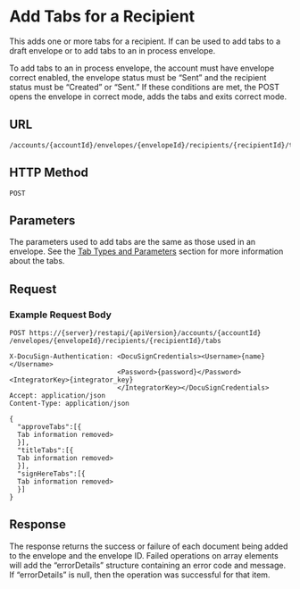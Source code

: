 # Add Tabs for a Recipient

This adds one or more tabs for a recipient. If can be used to add tabs to a
draft envelope or to add tabs to an in process envelope.

To add tabs to an in process envelope, the account must have envelope correct enabled,
the envelope status must be “Sent” and the recipient status must be “Created” or “Sent.”
If these conditions are met, the POST opens the envelope in correct mode, adds the tabs
and exits correct mode.

## URL

    /accounts/{accountId}/envelopes/{envelopeId}/recipients/{recipientId}/tabs

## HTTP Method

    POST

## Parameters

The parameters used to add tabs are the same as those used in an envelope. See the [Tab Types and Parameters](https://www.docusign.com/p/RESTAPIGuide/Content/REST%20API%20References/Tab%20Parameters.htm) section for more information about the tabs.

## Request

### Example Request Body

    POST https://{server}/restapi/{apiVersion}/accounts/{accountId}
    /envelopes/{envelopeId}/recipients/{recipientId}/tabs
    
    X-DocuSign-Authentication: <DocuSignCredentials><Username>{name}</Username>
                               <Password>{password}</Password><IntegratorKey>{integrator_key}
                               </IntegratorKey></DocuSignCredentials>
    Accept: application/json
    Content-Type: application/json
    
    {
      "approveTabs":[{
      Tab information removed>
      }],
      "titleTabs":[{
      Tab information removed>
      }],
      "signHereTabs":[{
      Tab information removed>
      }]
    }

## Response

The response returns the success or failure of each document being added to the envelope
and the envelope ID. Failed operations on array elements will add the “errorDetails” structure
containing an error code and message. If “errorDetails” is null, then the operation was successful for that item.
